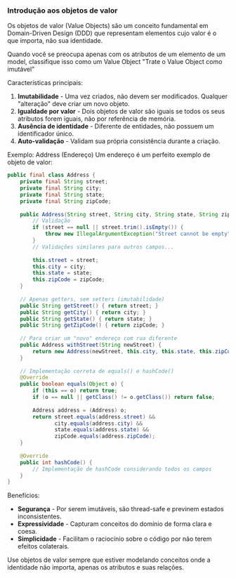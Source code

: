 ### Introdução aos objetos de valor
Os objetos de valor (Value Objects) são um conceito fundamental em Domain-Driven Design (DDD) que representam elementos cujo valor é o que importa, não sua identidade.

Quando você se preocupa apenas com os atributos de um elemento de um model, classifique isso como um Value Object
"Trate o Value Object como imutável"

 Características principais:

1. **Imutabilidade** - Uma vez criados, não devem ser modificados. Qualquer "alteração" deve criar um novo objeto.
2. **Igualdade por valor** - Dois objetos de valor são iguais se todos os seus atributos forem iguais, não por referência de memória.
3. **Ausência de identidade** - Diferente de entidades, não possuem um identificador único.
4. **Auto-validação** - Validam sua própria consistência durante a criação.

 Exemplo: Address (Endereço)
Um endereço é um perfeito exemplo de objeto de valor:

```java
public final class Address {
    private final String street;
    private final String city;
    private final String state;
    private final String zipCode;
    
    public Address(String street, String city, String state, String zipCode) {
        // Validação
        if (street == null || street.trim().isEmpty()) {
            throw new IllegalArgumentException("Street cannot be empty");
        }
        // Validações similares para outros campos...
        
        this.street = street;
        this.city = city;
        this.state = state;
        this.zipCode = zipCode;
    }
    
    // Apenas getters, sem setters (imutabilidade)
    public String getStreet() { return street; }
    public String getCity() { return city; }
    public String getState() { return state; }
    public String getZipCode() { return zipCode; }
    
    // Para criar um "novo" endereço com rua diferente
    public Address withStreet(String newStreet) {
        return new Address(newStreet, this.city, this.state, this.zipCode);
    }
    
    // Implementação correta de equals() e hashCode()
    @Override
    public boolean equals(Object o) {
        if (this == o) return true;
        if (o == null || getClass() != o.getClass()) return false;
        
        Address address = (Address) o;
        return street.equals(address.street) &&
               city.equals(address.city) &&
               state.equals(address.state) &&
               zipCode.equals(address.zipCode);
    }
    
    @Override
    public int hashCode() {
        // Implementação de hashCode considerando todos os campos
    }
}
```

Benefícios:

- **Segurança** - Por serem imutáveis, são thread-safe e previnem estados inconsistentes.
- **Expressividade** - Capturam conceitos do domínio de forma clara e coesa.
- **Simplicidade** - Facilitam o raciocínio sobre o código por não terem efeitos colaterais.

Use objetos de valor sempre que estiver modelando conceitos onde a identidade não importa, apenas os atributos e suas relações.



